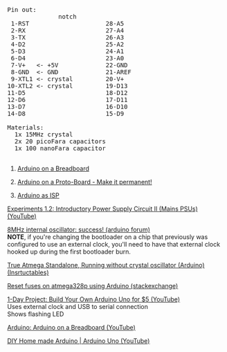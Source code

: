<pre>
Pin out:
              notch
 1-RST                     28-A5
 2-RX                      27-A4
 3-TX                      26-A3
 4-D2                      25-A2
 5-D3                      24-A1
 6-D4                      23-A0
 7-V+   <- +5V             22-GND
 8-GND  <- GND             21-AREF
 9-XTL1 <- crystal         20-V+
10-XTL2 <- crystal         19-D13
11-D5                      18-D12
12-D6                      17-D11
13-D7                      16-D10
14-D8                      15-D9

Materials:
  1x 15MHz crystal
  2x 20 picoFara capacitors
  1x 100 nanoFara capacitor

</pre>
1. [Arduino on a Breadboard](https://www.youtube.com/watch?v=ufQZnAAxZ7A)

2. [Arduino on a Proto-Board - Make it permanent!](https://www.youtube.com/watch?v=vMu1UjBxOiQ)

3. [Arduino as ISP](https://www.youtube.com/watch?v=muP1dp73Mdg)


[Experiments 1.2: Introductory Power Supply Circuit II (Mains PSUs) (YouTube)](https://www.youtube.com/watch?v=FVMrA8C-GM0&index=2&list=PL5FF254536988FB37)

[8MHz internal oscillator: success! (arduino forum)](http://forum.arduino.cc/index.php?topic=124879.0)  
<b>NOTE</b>, if you're changing the bootloader on a chip that previously was configured to use an external clock, you'll need to have that external clock hooked up during the first bootloader burn.

[True Atmega Standalone, Running without crystal oscillator (Arduino) (Insrtuctables)](http://www.instructables.com/id/Atmega-Standalone-Running-without-crystal-oscillat/)

[Reset fuses on atmega328p using Arduino (stackexchange)](http://arduino.stackexchange.com/questions/1672/reset-fuses-on-atmega328p-using-arduino?rq=1)

[1-Day Project: Build Your Own Arduino Uno for $5 (YouTube)](https://www.youtube.com/watch?v=sNIMCdVOHOM)  
Uses external clock and USB to serial connection  
Shows flashing LED

[Arduino: Arduino on a Breadboard (YouTube)](https://www.youtube.com/watch?v=_m9aciePKEk)

[DIY Home made Arduino | Arduino Uno (YouTube)](https://www.youtube.com/watch?v=tlh0dBa2bFA)

